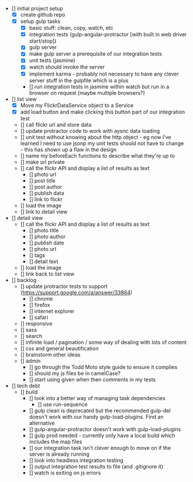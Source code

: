 - [] initial project setup
	- [x] create github repo
	- [x] setup gulp tasks
		- [x] basic stuff: clean, copy, watch, etc
		- [x] integration tests (gulp-angular-protractor [with built in web driver start/stop])
		- [x] gulp server
		- [x] make gulp server a prerequisite of our integration tests
		- [x] unit tests (jasmine)
		- [x] watch should invoke the server
		- [x] implement karma - probably not necessary to have any clever server stuff in the gulpfile which is a plus
		- [] run integration tests in jasmine within watch but run in a browser on request (maybe multiple browsers?)
- [] list view
	- [x] Move my FlickrDataService object to a Service
	- [x] add load button and make clicking this button part of our integration test
	- [] call flickr url and store data
	- [] update protractor code to work with aysnc data loading
	- [] unit test without knowing about the http object - eg now I've learned I need to use jsonp my unit tests should not have to change - this has shown up a flaw in the design
	- [] name my beforeEach functions to describe what they're up to
	- [] make url private
	- [] call the flickr API and display a list of results as text
		- [] photo url
		- [] post title
		- [] post author
		- [] publish data
		- [] link to flickr
	- [] load the image
	- [] link to detail view
- [] detail view
	- [] call the flickr API and display a list of results as text
		- [] photo title
		- [] photo author
		- [] publish date
		- [] photo url
		- [] tags
		- [] detail text
	- [] load the image
	- [] link back to list view
- [] backlog
	- [] update protractor tests to support (https://support.google.com/a/answer/33864)
		- [] chrome
		- [] firefox
		- [] internet explorer
		- [] safari	
	- [] responsive
	- [] sass
	- [] search
	- [] infinite load / pagination / some way of dealing with lots of content
	- [] css and general beautification
	- [] brainstorm other ideas
	- [] admin
		- [] go through the Todd Moto style guide to ensure it complies
		- [] should my js files be in camelCase?
		- [] start using given when then comments in my tests
- [] tech debt
	- [] build
		- [] look into a better way of managing task dependencies
			- [] use run-sequence
		- [] gulp clean is deprecated but the recommended gulp-del doesn't work with our handy gulp-load-plugins. Find an alternative
		- [] gulp-angular-protractor doesn't work with gulp-load-plugins
		- [] gulp prod needed - currently only have a local build which includes the map files
		- [] our integration task isn't clever enough to move on if the server is already running
		- [] look into headless integration testing
		- [] output integration test results to file (and .gitignore it)
		- [] watch is exiting on js errors
